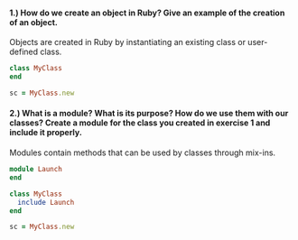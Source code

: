 #### 1.) How do we create an object in Ruby? Give an example of the creation of an object.
Objects are created in Ruby by instantiating an existing class or user-defined class.

```ruby
class MyClass
end

sc = MyClass.new
``` 

#### 2.) What is a module? What is its purpose? How do we use them with our classes? Create a module for the class you created in exercise 1 and include it properly.
Modules contain methods that can be used by classes through mix-ins.

```ruby
module Launch
end

class MyClass
  include Launch
end

sc = MyClass.new
```